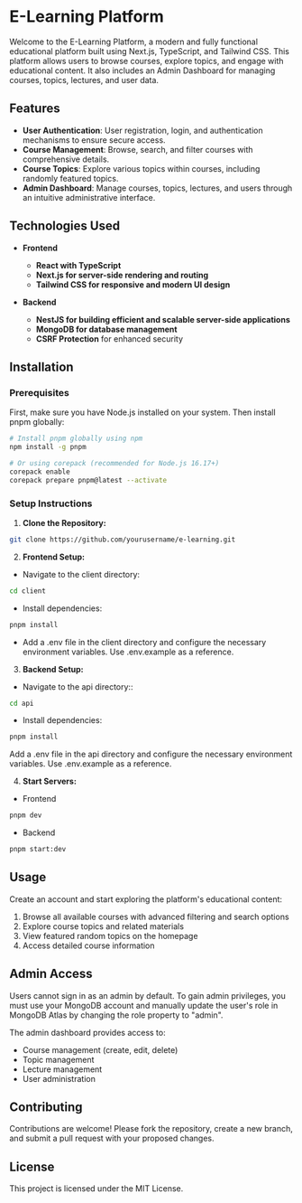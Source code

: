 # E-Learning Platform

Welcome to the E-Learning Platform, a modern and fully functional educational platform built using Next.js, TypeScript, and Tailwind CSS. This platform allows users to browse courses, explore topics, and engage with educational content. It also includes an Admin Dashboard for managing courses, topics, lectures, and user data.

## Features

- **User Authentication**: User registration, login, and authentication mechanisms to ensure secure access.
- **Course Management**: Browse, search, and filter courses with comprehensive details.
- **Course Topics**: Explore various topics within courses, including randomly featured topics.
- **Admin Dashboard**: Manage courses, topics, lectures, and users through an intuitive administrative interface.

## Technologies Used

- **Frontend**

  - **React with TypeScript**
  - **Next.js for server-side rendering and routing**
  - **Tailwind CSS for responsive and modern UI design**

- **Backend**
  - **NestJS for building efficient and scalable server-side applications**
  - **MongoDB for database management**
  - **CSRF Protection** for enhanced security

## Installation

### Prerequisites

First, make sure you have Node.js installed on your system. Then install pnpm globally:

```bash
# Install pnpm globally using npm
npm install -g pnpm

# Or using corepack (recommended for Node.js 16.17+)
corepack enable
corepack prepare pnpm@latest --activate
```

### Setup Instructions

1. **Clone the Repository:**

```bash
git clone https://github.com/yourusername/e-learning.git
```

2. **Frontend Setup:**

- Navigate to the client directory:

```bash
cd client
```

- Install dependencies:

```bash
pnpm install
```

- Add a .env file in the client directory and configure the necessary environment variables. Use .env.example as a reference.

3. **Backend Setup:**

- Navigate to the api directory::

```bash
cd api
```

- Install dependencies:

```bash
pnpm install
```

Add a .env file in the api directory and configure the necessary environment variables. Use .env.example as a reference.

4. **Start Servers:**

- Frontend

```bash
pnpm dev
```

- Backend

```bash
pnpm start:dev
```

## Usage

Create an account and start exploring the platform's educational content:

1. Browse all available courses with advanced filtering and search options
2. Explore course topics and related materials
3. View featured random topics on the homepage
4. Access detailed course information

## Admin Access

Users cannot sign in as an admin by default. To gain admin privileges, you must use your MongoDB account and manually update the user's role in MongoDB Atlas by changing the role property to "admin".

The admin dashboard provides access to:

- Course management (create, edit, delete)
- Topic management
- Lecture management
- User administration

## Contributing

Contributions are welcome! Please fork the repository, create a new branch, and submit a pull request with your proposed changes.

## License

This project is licensed under the MIT License.
